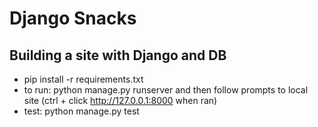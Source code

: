 # Django Snacks
## Building a site with Django and DB
- pip install -r requirements.txt
- to run: python manage.py runserver and then follow prompts to local site (ctrl + click http://127.0.0.1:8000 when ran)
- test: python manage.py test